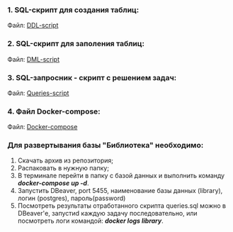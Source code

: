 ### 1. SQL-скрипт для создания таблиц:
Файл: [DDL-script](db/DDL/1_ddl.sql)

### 2. SQL-скрипт для заполения таблиц:
Файл: [DML-script](db/DML/2_dml.sql)

### 3. SQL-запросник - скрипт с решением задач:
Файл: [Queries-script](Scripts/queries.sql)

### 4. Файл Docker-compose:
Файл: [Docker-compose](docker-compose.yml)


### Для развертывания базы "Библиотека" необходимо:
1. Скачать архив из репозитория;
2. Распаковать в нужную папку;
3. В терминале перейти в папку с базой данных и выполнить команду ***docker-compose up -d***.
4. Запустить DBeaver, port 5455, наименование базы данных (library), логин (postgres), пароль(password)
5. Посмотреть результаты отработанного скрипта queries.sql можно в DBeaver'е, запустиd каждую задачу последовательно, или посмотреть логи командой: ***docker logs library***.